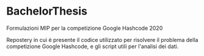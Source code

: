 # BachelorThesis
Formulazioni MIP per la competizione Google Hashcode 2020 ​

Repostery in cui è presente il codice utilizzato per risolvere il problema della competizione Google Hashcode, e gli script utili per l'analisi dei dati.
